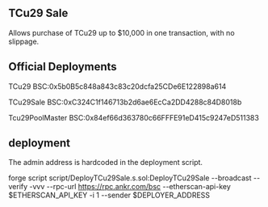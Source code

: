 ## TCu29 Sale

Allows purchase of TCu29 up to $10,000 in one transaction, with no slippage.

## Official Deployments

TCu29
BSC:0x5b0B5c848a843c83c20dcfa25CDe6E122898a614

TCu29Sale
BSC:0xC324C1f146713b2d6ae6EcCa2DD4288c84D8018b

Tcu29PoolMaster
BSC:0x84ef66d363780c66FFFE91eD415c9247eD511383

## deployment

The admin address is hardcoded in the deployment script.

forge script script/DeployTCu29Sale.s.sol:DeployTCu29Sale --broadcast --verify -vvv --rpc-url https://rpc.ankr.com/bsc --etherscan-api-key $ETHERSCAN_API_KEY -i 1 --sender $DEPLOYER_ADDRESS
